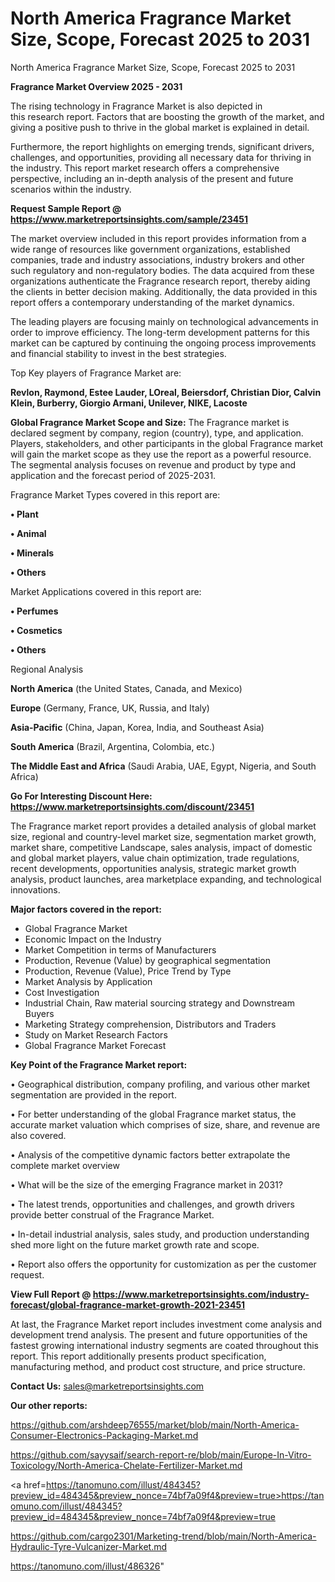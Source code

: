 # North America Fragrance Market Size, Scope, Forecast 2025 to 2031
North America Fragrance Market Size, Scope, Forecast 2025 to 2031

<Strong> Fragrance Market Overview 2025 - 2031</strong>

The rising technology in Fragrance Market is also depicted in this research report. Factors that are boosting the growth of the market, and giving a positive push to thrive in the global market is explained in detail.

Furthermore, the report highlights on emerging trends, significant drivers, challenges, and opportunities, providing all necessary data for thriving in the industry. This report market research offers a comprehensive perspective, including an in-depth analysis of the present and future scenarios within the industry.

<strong>Request Sample Report @ <a href=https://www.marketreportsinsights.com/sample/23451>https://www.marketreportsinsights.com/sample/23451</a></strong>

The market overview included in this report provides information from a wide range of resources like government organizations, established companies, trade and industry associations, industry brokers and other such regulatory and non-regulatory bodies. The data acquired from these organizations authenticate the Fragrance research report, thereby aiding the clients in better decision making. Additionally, the data provided in this report offers a contemporary understanding of the market dynamics.

The leading players are focusing mainly on technological advancements in order to improve efficiency. The long-term development patterns for this market can be captured by continuing the ongoing process improvements and financial stability to invest in the best strategies.

Top Key players of Fragrance Market are:

<strong>Revlon, Raymond, Estee Lauder, LOreal, Beiersdorf, Christian Dior, Calvin Klein, Burberry, Giorgio Armani, Unilever, NIKE, Lacoste</strong>

<strong><b>Global Fragrance Market Scope and Size:</b></strong>
The Fragrance market is declared segment by company, region (country), type, and application. Players, stakeholders, and other participants in the global Fragrance market will gain the market scope as they use the report as a powerful resource. The segmental analysis focuses on revenue and product by type and application and the forecast period of 2025-2031.

Fragrance Market Types covered in this report are:

<strong>• Plant

• Animal

• Minerals

• Others</strong>

Market Applications covered in this report are:

<strong>• Perfumes

• Cosmetics

• Others</strong> 

Regional Analysis

<strong>North America</strong> (the United States, Canada, and Mexico)

<strong>Europe</strong> (Germany, France, UK, Russia, and Italy)

<strong>Asia-Pacific</strong> (China, Japan, Korea, India, and Southeast Asia)

<strong>South America</strong> (Brazil, Argentina, Colombia, etc.)

<strong>The Middle East and Africa</strong> (Saudi Arabia, UAE, Egypt, Nigeria, and South Africa)

<strong>Go For Interesting Discount Here: <a href=https://www.marketreportsinsights.com/discount/23451>https://www.marketreportsinsights.com/discount/23451</a></strong>

The Fragrance market report provides a detailed analysis of global market size, regional and country-level market size, segmentation market growth, market share, competitive Landscape, sales analysis, impact of domestic and global market players, value chain optimization, trade regulations, recent developments, opportunities analysis, strategic market growth analysis, product launches, area marketplace expanding, and technological innovations.

<strong><b>Major factors covered in the report:</b></strong>
<ul>
  <li>Global Fragrance Market </li>
  <li>Economic Impact on the Industry</li>
  <li>Market Competition in terms of Manufacturers</li>
  <li>Production, Revenue (Value) by geographical segmentation</li>
  <li>Production, Revenue (Value), Price Trend by Type</li>
  <li>Market Analysis by Application</li>
  <li>Cost Investigation</li>
  <li>Industrial Chain, Raw material sourcing strategy and Downstream Buyers</li>
  <li>Marketing Strategy comprehension, Distributors and Traders</li>
  <li>Study on Market Research Factors</li>
  <li>Global Fragrance Market Forecast</li>
</ul>

<strong><b>Key Point of the Fragrance Market report:</b></strong>

• Geographical distribution, company profiling, and various other market segmentation are provided in the report.

• For better understanding of the global Fragrance market status, the accurate market valuation which comprises of size, share, and revenue are also covered.

• Analysis of the competitive dynamic factors better extrapolate the complete market overview

• What will be the size of the emerging Fragrance market in 2031?

• The latest trends, opportunities and challenges, and growth drivers provide better construal of the Fragrance Market.

• In-detail industrial analysis, sales study, and production understanding shed more light on the future market growth rate and scope.

• Report also offers the opportunity for customization as per the customer request.

<strong><b>View Full Report @ <a href=https://www.marketreportsinsights.com/industry-forecast/global-fragrance-market-growth-2021-23451>https://www.marketreportsinsights.com/industry-forecast/global-fragrance-market-growth-2021-23451</a></b></strong>


At last, the Fragrance Market report includes investment come analysis and development trend analysis. The present and future opportunities of the fastest growing international industry segments are coated throughout this report. This report additionally presents product specification, manufacturing method, and product cost structure, and price structure.

<strong>Contact Us:</strong>
sales@marketreportsinsights.com

<strong>Our other reports:</strong>

<a href=https://github.com/arshdeep76555/market/blob/main/North-America-Consumer-Electronics-Packaging-Market.md>https://github.com/arshdeep76555/market/blob/main/North-America-Consumer-Electronics-Packaging-Market.md</a>

<a href=https://github.com/sayysaif/search-report-re/blob/main/Europe-In-Vitro-Toxicology/North-America-Chelate-Fertilizer-Market.md>https://github.com/sayysaif/search-report-re/blob/main/Europe-In-Vitro-Toxicology/North-America-Chelate-Fertilizer-Market.md</a>

<a href=https://tanomuno.com/illust/484345?preview_id=484345&preview_nonce=74bf7a09f4&preview=true>https://tanomuno.com/illust/484345?preview_id=484345&preview_nonce=74bf7a09f4&preview=true</a>

<a href=https://github.com/cargo2301/Marketing-trend/blob/main/North-America-Hydraulic-Tyre-Vulcanizer-Market.md>https://github.com/cargo2301/Marketing-trend/blob/main/North-America-Hydraulic-Tyre-Vulcanizer-Market.md</a>

<a href=https://tanomuno.com/illust/486326>https://tanomuno.com/illust/486326</a>"
